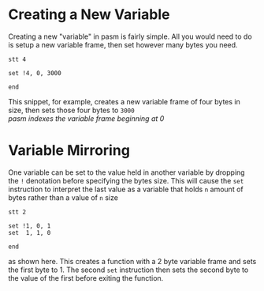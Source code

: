 # Creating a New Variable
Creating a new "variable" in pasm is fairly simple. All you would need to do is setup a new variable frame, then set however many bytes you need.
```pasm
stt 4

set !4, 0, 3000

end
```
This snippet, for example, creates a new variable frame of four bytes in size, then sets those four bytes to `3000`  
*pasm indexes the variable frame beginning at 0*

# Variable Mirroring
One variable can be set to the value held in another variable by dropping the `!` denotation before specifying the bytes size. This will cause the `set` instruction to interpret the last value as a variable that holds `n` amount of bytes rather than a value of `n` size
```pasm
stt 2

set !1, 0, 1
set  1, 1, 0

end
```
as shown here. This creates a function with a 2 byte variable frame and sets the first byte to 1. The second `set` instruction then sets the second byte to the value of the first before exiting the function.
